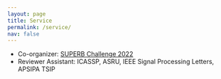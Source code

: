 ```yaml
---
layout: page
title: Service
permalink: /service/
nav: false
---
```


- Co-organizer: <a href="https://superbbenchmark.org/challenge" target="_blank" rel="noopener">SUPERB Challenge 2022</a>
- Reviewer Assistant: ICASSP, ASRU, IEEE Signal Processing Letters, APSIPA TSIP
